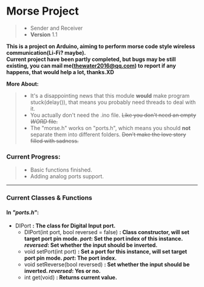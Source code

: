 # **Morse Project**
> - Sender and Receiver  
> - **Version** 1.1

**This is a project on Arduino, aiming to perform morse code style wireless communication(Li-Fi? maybe).  
Current project have been partly completed, but bugs may be still existing, you can mail me(thewater2016@qq.com) to report if any happens, that would help a lot, thanks.XD**

**More About:**  
> - It's a disappointing news that this module **would** make program stuck(delay()), that means you probably need threads to deal with it.  
> - You actually don't need the .ino file. ~~Like you don't need an empty *WORD* file.~~  
> - The "morse.h" works on "ports.h", which means you should **not** separate them into different folders. ~~Don't make the love story filled with sadness.~~

### Current Progress:
> - Basic functions finished.  
> - Adding analog ports support.
***
### Current Classes & Functions
#### In *"ports.h"*:
- DIPort **: The class for Digital Input port.**  
  - DIPort(int port, bool reversed = false) **: Class constructor, will set target port pin mode. *port*: Set the port index of this instance. *reversed*: Set whether the input should be inverted.**
  - void setPort(int port) **: Set a port for this instance, will set target port pin mode. *port*: The port index.**
  - void setReverse(bool reversed) **: Set whether the input should be inverted. *reversed*: Yes or no.**
  - int get(void) **: Returns current value.**
